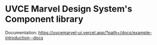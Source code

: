 # UVCE Marvel Design System's Component library

Documentation: https://uvcemarvel-ui.vercel.app/?path=/docs/example-introduction--docs
